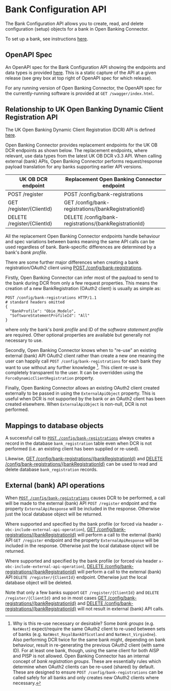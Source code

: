 # Bank Configuration API

The Bank Configuration API allows you to create, read, and delete configuration (setup) objects for a bank in Open Banking Connector.

To set up a bank, see instructions [here](./set-up-a-bank.md). 

## OpenAPI Spec

An OpenAPI spec for the Bank Configuration API showing the endpoints and data types is provided [here](./openapi.md). This is a static capture of the API at a given release (see grey box at top right of OpenAPI spec for which release).

For any running version of Open Banking Connector, the OpenAPI spec for the currently-running software is provided at `GET /swagger/index.html`.

## Relationship to UK Open Banking Dynamic Client Registration API

The UK Open Banking Dynamic Client Registration (DCR) API is defined [here](https://openbankinguk.github.io/dcr-docs-pub/).

Open Banking Connector provides replacement endpoints for the UK OB DCR endpoints as shown below. The replacement endpoints, where relevant, use data types from the latest UK OB DCR v3.3 API. When calling external (bank) APIs, Open Banking Connector performs request/response payload translation for any banks supporting earlier API versions.

| UK OB DCR endpoint          | Replacement Open Banking Connector endpoint            |
|-----------------------------|--------------------------------------------------------|
| POST /register              | POST /config/bank-registrations                        |
| GET /register/{ClientId}    | GET /config/bank-registrations/{bankRegistrationId}    |
| DELETE /register/{ClientId} | DELETE /config/bank-registrations/{bankRegistrationId} |

All the replacement Open Banking Connector endpoints handle behaviour and spec variations between banks meaning the same API calls can be used regardless of bank. Bank-specific differences are determined by a bank's *bank profile*.

There are some further major differences when creating a bank registration/OAuth2 client using [POST /config/bank-registrations](./openapi.md).

Firstly, Open Banking Connector can infer most of the payload to send to the bank during DCR from only a few request properties. This means the creation of a new BankRegistration (OAuth2 client) is usually as simple as:
```http
POST /config/bank-registrations HTTP/1.1
# standard headers omitted
{
  "BankProfile": "Obie_Modelo",
  "SoftwareStatementProfileId": "All"
}
```
where only the bank's *bank profile* and ID of the *software statement profile* are required. Other optional properties are available but generally not necessary to use. 

Secondly, Open Banking Connector knows when to "re-use" an existing external (bank) API OAuth2 client rather than create a new one meaning the user can happily call `POST /config/bank-registrations` for each bank they want to use without any further knowledge [^1]. This client re-use is completely transparent to the user. It can be overridden using the `ForceDynamicClientRegistration` property.

Finally, Open Banking Connector allows an existing OAuth2 client created externally to be passed in using the `ExternalApiObject` property. This is useful when DCR is not supported by the bank or an OAuth2 client has been created elsewhere. When `ExternalApiObject` is non-null, DCR is not performed.

## Mappings to database objects

A successful call to [`POST /config/bank-registrations`](./openapi.md) always creates a record in the database `bank_registration` table even when DCR is not performed (i.e. an existing client has been supplied or re-used).

Likewise, [GET /config/bank-registrations/{bankRegistrationId}](./openapi.md) and [DELETE /config/bank-registrations/{bankRegistrationId}](./openapi.md) can be used to read and delete database `bank_registration` records. 

## External (bank) API operations

When [`POST /config/bank-registrations`](./openapi.md) causes DCR to be performed, a call will be made to the external (bank) API `POST /register` endpoint and the property `ExternalApiResponse` will be included in the response. Otherwise just the local database object will be returned.

Where supported and specified by the bank profile (or forced via header `x-obc-include-external-api-operation`), [GET /config/bank-registrations/{bankRegistrationId}](./openapi.md) will perform a call to the external (bank) API `GET /register` endpoint and the property `ExternalApiResponse` will be included in the response. Otherwise just the local database object will be returned.

Where supported and specified by the bank profile (or forced via header `x-obc-include-external-api-operation`), [DELETE /config/bank-registrations/{bankRegistrationId}](./openapi.md) will perform a call to the external (bank) API `DELETE /register/{ClientId}` endpoint. Otherwise just the local database object will be deleted.

Note that only a few banks support `GET /register/{ClientId}` and `DELETE /register/{ClientId}` and so in most cases [GET /config/bank-registrations/{bankRegistrationId}](./openapi.md) and [DELETE /config/bank-registrations/{bankRegistrationId}](./openapi.md) will not result in external (bank) API calls.

[^1]: Why is this re-use necessary or desirable? Some *bank groups* (e.g. `NatWest`) expect/require the same OAuth2 client to re-used between sets of banks (e.g. `NatWest_RoyalBankOfScotland` and `NatWest_VirginOne`). Also performing DCR twice for the same bank might, depending on bank behaviour, result in re-generating the previous OAuth2 client (with same ID). For at least one bank, though, using the same client for both AISP and PISP is not allowed. Open Banking Connector has an internal concept of *bank registration groups*. These are essentially rules which determine when OAuth2 clients can be re-used (shared) by default. These are designed to ensure `POST /config/bank-registrations` can be called safely for all banks and only creates new OAuth2 clients where necessary.

